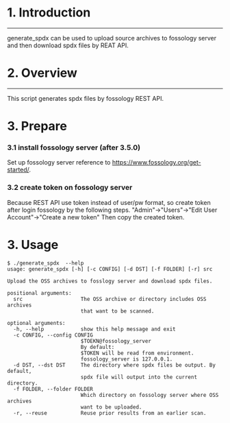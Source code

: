 # 1. Introduction
***
generate_spdx can be used to upload source archives to fossology server and then download spdx files by REAT API.

# 2. Overview
***
This script generates spdx files by fossology REST API.

# 3. Prepare

### 3.1 install fossology server (after 3.5.0)

Set up fossology server reference to https://www.fossology.org/get-started/.

### 3.2 create token on fossology server

Because REST API use token instead of user/pw format, so create token after login fossology by the following steps.
"Admin"->"Users"->"Edit User Account"->"Create a new token"
Then copy the created token.

# 3. Usage

```
$ ./generate_spdx  --help
usage: generate_spdx [-h] [-c CONFIG] [-d DST] [-f FOLDER] [-r] src

Upload the OSS archives to fosslogy server and download spdx files.

positional arguments:
  src                   The OSS archive or directory includes OSS archives
                        that want to be scanned.

optional arguments:
  -h, --help            show this help message and exit
  -c CONFIG, --config CONFIG
                        $TOEKN@fossology_server 
                        By default:
                        $TOKEN will be read from environment.
                        fossology_server is 127.0.0.1.
  -d DST, --dst DST     The directory where spdx files be output. By default,
                        spdx file will output into the current directory.
  -f FOLDER, --folder FOLDER
                        Which directory on fossology server where OSS archives
                        want to be uploaded.
  -r, --reuse           Reuse prior results from an earlier scan.

```
